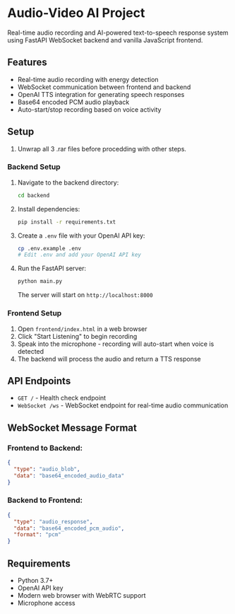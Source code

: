 # Audio-Video AI Project

Real-time audio recording and AI-powered text-to-speech response system using FastAPI WebSocket backend and vanilla JavaScript frontend.

## Features

- Real-time audio recording with energy detection
- WebSocket communication between frontend and backend
- OpenAI TTS integration for generating speech responses
- Base64 encoded PCM audio playback
- Auto-start/stop recording based on voice activity

## Setup
1. Unwrap all 3 .rar files before procedding with other steps.
### Backend Setup

1. Navigate to the backend directory:
   ```bash
   cd backend
   ```

2. Install dependencies:
   ```bash
   pip install -r requirements.txt
   ```

3. Create a `.env` file with your OpenAI API key:
   ```bash
   cp .env.example .env
   # Edit .env and add your OpenAI API key
   ```

4. Run the FastAPI server:
   ```bash
   python main.py
   ```

   The server will start on `http://localhost:8000`

### Frontend Setup

1. Open `frontend/index.html` in a web browser
2. Click "Start Listening" to begin recording
3. Speak into the microphone - recording will auto-start when voice is detected
4. The backend will process the audio and return a TTS response

## API Endpoints

- `GET /` - Health check endpoint
- `WebSocket /ws` - WebSocket endpoint for real-time audio communication

## WebSocket Message Format

### Frontend to Backend:
```json
{
  "type": "audio_blob",
  "data": "base64_encoded_audio_data"
}
```

### Backend to Frontend:
```json
{
  "type": "audio_response",
  "data": "base64_encoded_pcm_audio",
  "format": "pcm"
}
```

## Requirements

- Python 3.7+
- OpenAI API key
- Modern web browser with WebRTC support
- Microphone access
